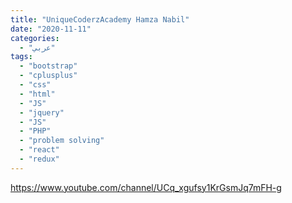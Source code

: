```yaml
---
title: "UniqueCoderzAcademy Hamza Nabil"
date: "2020-11-11"
categories:
  - "عربي"
tags:
  - "bootstrap"
  - "cplusplus"
  - "css"
  - "html"
  - "JS"
  - "jquery"
  - "JS"
  - "PHP"
  - "problem solving"
  - "react"
  - "redux"
---
```


https://www.youtube.com/channel/UCq_xgufsy1KrGsmJq7mFH-g
